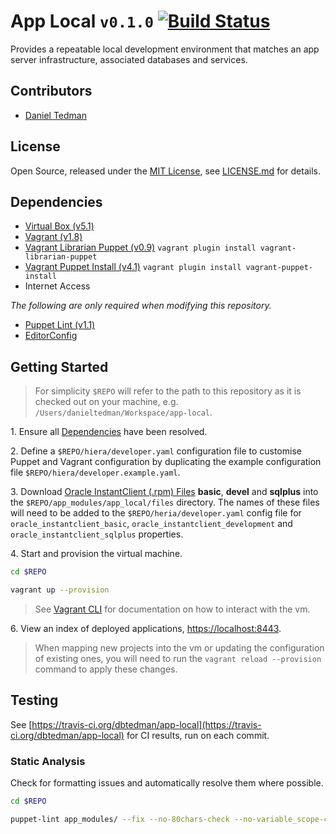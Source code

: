 
# App Local `v0.1.0` [![Build Status](https://travis-ci.org/dbtedman/app-local.svg?branch=master)](https://travis-ci.org/dbtedman/app-local)

Provides a repeatable local development environment that matches an app server infrastructure, associated databases and services.

## Contributors

* [Daniel Tedman](http://danieltedman.com)

## License

Open Source, released under the [MIT License](http://choosealicense.com/licenses/mit/), see [LICENSE.md](LICENSE.md) for details.

## Dependencies

* [Virtual Box (v5.1)](https://www.virtualbox.org/)
* [Vagrant (v1.8)](https://www.vagrantup.com)
* [Vagrant Librarian Puppet (v0.9)](https://github.com/mhahn/vagrant-librarian-puppet) `vagrant plugin install vagrant-librarian-puppet`
* [Vagrant Puppet Install (v4.1)](https://github.com/petems/vagrant-puppet-install) `vagrant plugin install vagrant-puppet-install`
* Internet Access

*The following are only required when modifying this repository.*

* [Puppet Lint (v1.1)](http://puppet-lint.com/)
* [EditorConfig](http://editorconfig.org/#download)

## Getting Started

> For simplicity `$REPO` will refer to the path to this repository as it is checked out on your machine, e.g. `/Users/danieltedman/Workspace/app-local`.

1\. Ensure all [Dependencies](#dependencies) have been resolved.

2\. Define a `$REPO/hiera/developer.yaml` configuration file to customise Puppet and Vagrant configuration by duplicating the example configuration file `$REPO/hiera/developer.example.yaml`.

3\. Download [Oracle InstantClient (.rpm) Files](http://www.oracle.com/technetwork/topics/linuxx86-64soft-092277.html) **basic**, **devel** and **sqlplus** into the `$REPO/app_modules/app_local/files` directory. The names of these files will need to be added to the `$REPO/heria/developer.yaml` config file for `oracle_instantclient_basic`, `oracle_instantclient_development` and `oracle_instantclient_sqlplus` properties.

4\. Start and provision the virtual machine.

```bash
cd $REPO

vagrant up --provision
```

> See [Vagrant CLI](https://www.vagrantup.com/docs/cli) for documentation on how to interact with the vm.

6\. View an index of deployed applications, [https://localhost:8443](https://localhost:8443).

> When mapping new projects into the vm or updating the configuration of existing ones, you will need to run the `vagrant reload --provision` command to apply these changes.

## Testing

See [https://travis-ci.org/dbtedman/app-local](https://travis-ci.org/dbtedman/app-local) for CI results, run on each commit.

### Static Analysis

Check for formatting issues and automatically resolve them where possible.

```bash
cd $REPO

puppet-lint app_modules/ --fix --no-80chars-check --no-variable_scope-check
```
